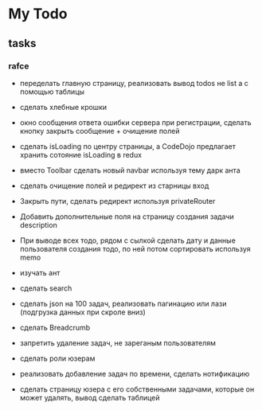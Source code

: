 # My Todo #  

## tasks 

### rafce

- переделать главную страницу, реализовать вывод todos не list а с помощью таблицы

- сделать хлебные крошки

- окно сообщения ответа ошибки сервера при регистрации, сделать кнопку закрыть сообщение + очищение полей

- сделать isLoading по центру страницы, а CodeDojo предлагает хранить сотояние isLoading в redux

- вместо Toolbar сделать  новый navbar используя тему дарк анта

- сделать очищение полей и редирект из старницы вход

- Закрыть пути, сделать редирект используя privateRouter

- Добавить дополнительные поля на страницу создания задачи description

- При выводе всех тодо, рядом с сылкой сделать дату и данные пользователя создания тодо, по ней потом сортировать используя memo

- изучать ант

- сделать search

- сделать json на 100 задач, реализовать пагинацию или лази (подгрузка данных при скроле вниз)

- сделать Breadcrumb

- запретить удаление задач, не зареганым пользователям

- сделать роли юзерам

- реализовать добавление задач по времени, сделать нотификацию

- сделать страницу юзера с его собственными задачами, которые он может удалять, вывод сделать таблицей

